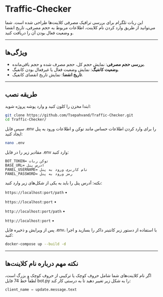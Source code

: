 # Traffic-Checker



این ربات تلگرام برای بررسی ترافیک مصرفی کلاینت‌ها طراحی شده است. شما می‌توانید از طریق وارد کردن نام کلاینت، اطلاعات مربوط به حجم مصرفی، تاریخ انقضا و وضعیت فعال بودن آن را دریافت کنید.

---

## ویژگی‌ها

- **بررسی حجم مصرفی**: نمایش حجم کل، حجم مصرف شده و حجم باقی‌مانده.
- **وضعیت کانفیگ**: نمایش وضعیت فعال یا غیرفعال بودن کانفیگ.
- **تاریخ انقضا**: نمایش تاریخ انقضای کانفیگ.

---

## طریقه نصب

ابتدا مخزن را کلون کنید و وارد پوشه پروژه شوید:

```bash
git clone https://github.com/Tsepahvand/Traffic-Checker.git
cd Traffic-Checker/
```
سپس فایل .env را برای وارد کردن اطلاعات حساس مانند توکن و اطلاعات ورود به پنل ایجاد کنید:

```bash
nano .env
```
مقادیر زیر را در فایل .env وارد کنید:

```env
BOT_TOKEN= توکن ربات
BASE_URL= ادرس پنل
PANEL_USERNAME= نام کاربری ورود به پنل
PANEL_PASSWORD= رمز ورود به پنل
```
نکته: آدرس پنل را باید به یکی از شکل‌های زیر وارد کنید:

`https://localhost:port/path` •

`https://localhost:port` •

`http://localhost:port/path` •

`http://localhost:port` •

پس از ویرایش و ذخیره فایل .env، با استفاده از دستور زیر کانتینر داکر را بسازید و اجرا کنید:

```bash
docker-compose up --build -d
```
---
## نکته مهم درباره نام کلاینت‌ها

اگر نام کلاینت‌های شما شامل حروف کوچک یا ترکیبی از حروف کوچک و بزرگ است، لطفاً خط 74 فایل bot.py را به شکل زیر تغییر دهید تا به درستی کار کند:
```python
client_name = update.message.text
```
